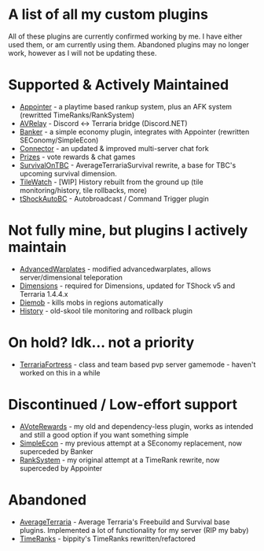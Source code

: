 # A list of all my custom plugins
All of these plugins are currently confirmed working by me. I have either used them, or am currently using them. Abandoned plugins may no longer work, however as I will not be updating these.

# Supported & Actively Maintained
- [Appointer](https://github.com/Terraria-Builders-Community/Appointer) - a playtime based rankup system, plus an AFK system (rewritted TimeRanks/RankSystem)
- [AVRelay](https://github.com/RenderBr/AV-Relay) - Discord <-> Terraria bridge (Discord.NET)
- [Banker](https://github.com/Terraria-Builders-Community/Banker) - a simple economy plugin, integrates with Appointer (rewritten SEConomy/SimpleEcon)
- [Connector](https://github.com/Terraria-Builders-Community/MultiServerChat) - an updated & improved multi-server chat fork
- [Prizes](https://github.com/Terraria-Builders-Community/Prizes) - vote rewards & chat games
- [SurvivalOnTBC](https://github.com/Terraria-Builders-Community/SurvivalOnTBC) - AverageTerrariaSurvival rewrite, a base for TBC's upcoming survival dimension.
- [TileWatch](https://github.com/RenderBr/TileWatch) - [WIP] History rebuilt from the ground up (tile monitoring/history, tile rollbacks, more)
- [tShockAutoBC](https://github.com/Average-Org/tShockAutoBC) - Autobroadcast / Command Trigger plugin

# Not fully mine, but plugins I actively maintain
- [AdvancedWarplates](https://github.com/RenderBr/AdvancedWarpplates) - modified advancedwarplates, allows server/dimensional teleporation
- [Dimensions](https://github.com/RenderBr/Dimensions-TerrariaServer) - required for Dimensions, updated for TShock v5 and Terraria 1.4.4.x
- [Diemob](https://github.com/RenderBr/DieMob) - kills mobs in regions automatically
- [History](https://github.com/RenderBr/History) - old-skool tile monitoring and rollback plugin

# On hold? Idk... not a priority
- [TerrariaFortress](https://github.com/RenderBr/TerrariaFortress) - class and team based pvp server gamemode - haven't worked on this in a while

# Discontinued / Low-effort support
- [AVoteRewards](https://github.com/Average-Org/AVote-Rewards) - my old and dependency-less plugin, works as intended and still a good option if you want something simple
- [SimpleEcon](https://github.com/Average-Org/SimpleEcon) - my previous attempt at a SEconomy replacement, now superceded by Banker
- [RankSystem](https://github.com/Average-Org/RankSystem) - my original attempt at a TimeRank rewrite, now superceded by Appointer

# Abandoned
- [AverageTerraria](https://github.com/RenderBr/AverageTerrariaMain) - Average Terraria's Freebuild and Survival base plugins. Implemented a lot of functionality for my server (RIP my baby)
- [TimeRanks](https://github.com/RenderBr/TimeRanks) - bippity's TimeRanks rewritten/refactored

